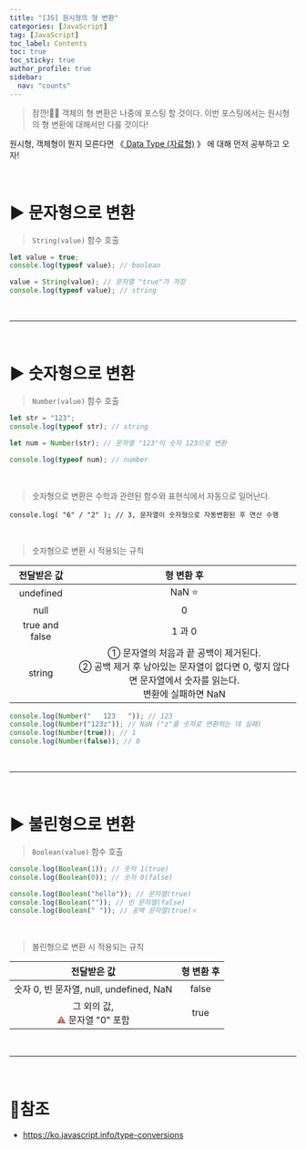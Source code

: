 ```yaml
---
title: "[JS] 원시형의 형 변환"
categories: [JavaScript]
tag: [JavaScript]
toc_label: Contents
toc: true
toc_sticky: true
author_profile: true
sidebar:
  nav: "counts"
---
```


> 잠깐!🤚🏻 객체의 형 변환은 나중에 포스팅 할 것이다.
> 이번 포스팅에서는 원시형의 형 변환에 대해서만 다룰 것이다!

원시형, 객체형이 뭔지 모른다면 《[ Data Type (자료형)](https://velog.io/@sieunpark/JS-Data-Type-%EC%9E%90%EB%A3%8C%ED%98%95) 》 에 대해 먼저 공부하고 오자!

<br>

# ▶ 문자형으로 변환

> `String(value)` 함수 호출

```jsx
let value = true;
console.log(typeof value); // boolean

value = String(value); // 문자열 "true"가 저장
console.log(typeof value); // string
```

<br>

---

<br>

# ▶ 숫자형으로 변환

> `Number(value)` 함수 호출

```jsx
let str = "123";
console.log(typeof str); // string

let num = Number(str); // 문자열 "123"이 숫자 123으로 변환

console.log(typeof num); // number
```

<br>

> 숫자형으로 변환은 수학과 관련된 함수와 표현식에서 자동으로 일어난다.

```
console.log( "6" / "2" ); // 3, 문자열이 숫자형으로 자동변환된 후 연산 수행
```

<br>

> 숫자형으로 변환 시 적용되는 규칙

|  전달받은 값   |                                                                    형 변환 후                                                                     |
| :------------: | :-----------------------------------------------------------------------------------------------------------------------------------------------: |
|   undefined    |                                                                      NaN ⭐                                                                       |
|      null      |                                                                         0                                                                         |
| true and false |                                                                      1 과 0                                                                       |
|     string     | ① 문자열의 처음과 끝 공백이 제거된다.<br> ② 공백 제거 후 남아있는 문자열이 없다면 0, 렇지 않다면 문자열에서 숫자를 읽는다.<br>변환에 실패하면 NaN |

```jsx
console.log(Number("   123   ")); // 123
console.log(Number("123z")); // NaN ("z"를 숫자로 변환하는 데 실패)
console.log(Number(true)); // 1
console.log(Number(false)); // 0
```

<br>

---

<br>

# ▶ 불린형으로 변환

> `Boolean(value)` 함수 호출

```jsx
console.log(Boolean(1)); // 숫자 1(true)
console.log(Boolean(0)); // 숫자 0(false)

console.log(Boolean("hello")); // 문자열(true)
console.log(Boolean("")); // 빈 문자열(false)
console.log(Boolean(" ")); // 공백 문자열(true)⭐
```

<br>

> 불린형으로 변환 시 적용되는 규칙

|                              전달받은 값                               | 형 변환 후 |
| :--------------------------------------------------------------------: | :--------: |
|                숫자 0, 빈 문자열, null, undefined, NaN                 |   false    |
| 그 외의 값,<br><span style="color:indianred">⚠️</span> 문자열 "0" 포함 |    true    |

<br>

---

<br>

# 📎참조

- https://ko.javascript.info/type-conversions
